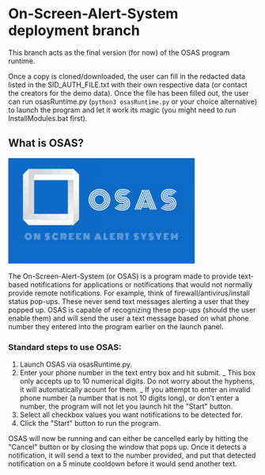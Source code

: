 # On-Screen-Alert-System deployment branch

This branch acts as the final version (for now) of the OSAS program runtime.

Once a copy is cloned/downloaded, the user can fill in the redacted data listed in the SID_AUTH_FILE.txt with their own respective data (or contact the creators for the demo data).
Once the file has been filled out, the user can run osasRuntime.py (`python3 osasRuntime.py` or your choice alternative) to launch the program and let it work its magic (you might need to run InstallModules.bat first).


## What is OSAS?

![The On Screen Alert System Logo](./osasLogoLarge.gif)

The On-Screen-Alert-System (or OSAS) is a program made to provide text-based notifications for applications or notifications that would not normally provide remote notifications.
For example, think of firewall/antivirus/install status pop-ups. These never send text messages alerting a user that they popped up. OSAS is capable of recognizing these pop-ups (should the user enable them) and will send the user
a text message based on what phone number they entered into the program earlier on the launch panel.

### Standard steps to use OSAS:

1. Launch OSAS via osasRuntime.py.
2. Enter your phone number in the text entry box and hit submit.
   _ This box only accepts up to 10 numerical digits. Do not worry about the hyphens, it will automatically acount for them.
   _ If you attempt to enter an invalid phone number (a number that is not 10 digits long), or don't enter a number, the program will not let you launch hit the "Start" button.
3. Select all checkbox values you want notifications to be detected for.
4. Click the "Start" button to run the program.

OSAS will now be running and can either be cancelled early by hitting the "Cancel" button or by closing the window that pops up.
Once it detects a notification, it will send a text to the number provided, and put that detected notification on a 5 minute cooldown before it would send another text.